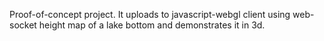 Proof-of-concept project.
It uploads to javascript-webgl client using web-socket height map of a lake bottom and demonstrates it in 3d.